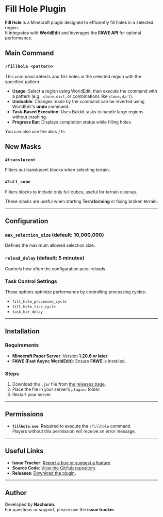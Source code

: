 # Fill Hole Plugin

**Fill Hole** is a Minecraft plugin designed to efficiently fill holes in a selected region.  
It integrates with **WorldEdit** and leverages the **FAWE API** for optimal performance.

## Main Command

### `/fillhole <pattern>`

This command detects and fills holes in the selected region with the specified pattern.

- **Usage**: Select a region using WorldEdit, then execute the command with a pattern (e.g., `stone`, `dirt`, or
  combinations like `stone,dirt`).
- **Undoable**: Changes made by the command can be reverted using WorldEdit's **undo** command.
- **Task-Based Execution**: Uses Bukkit tasks to handle large regions without crashing.
- **Progress Bar**: Displays completion status while filling holes.

You can also use the alias `/fh`.

## New Masks

### `#translucent`

Filters out translucent blocks when selecting terrain.

### `#full_cube`

Filters blocks to include only full cubes, useful for terrain cleanup.

These masks are useful when starting **Terraforming** or fixing broken terrain.

---

## Configuration

### `max_selection_size` (default: **10,000,000**)

Defines the maximum allowed selection size.

### `reload_delay` (default: **5 minutes**)

Controls how often the configuration auto-reloads.

### Task Control Settings

These options optimize performance by controlling processing cycles:

- `fill_hole_processed_cycle`
- `fill_hole_tick_cycle`
- `task_bar_delay`

---

## Installation

### Requirements

- **Minecraft Paper Server**: Version **1.20.6 or later**.
- **FAWE (Fast Async WorldEdit)**: Ensure **FAWE** is installed.

### Steps

1. Download the `.jar` file from [the releases page](https://modrinth.com/plugin/fill-hole/versions).
2. Place the file in your server’s `plugins` folder.
3. Restart your server.

---

## Permissions

- **`fillhole.use`**: Required to execute the `/fillhole` command.  
  Players without this permission will receive an error message.

---

## Useful Links

- **Issue Tracker**: [Report a bug or suggest a feature](https://github.com/Nacharon/Fill-Hole/issues).
- **Source Code**: [View the GitHub repository](https://github.com/Nacharon/Fill-Hole/).
- **Releases**: [Download the plugin](https://modrinth.com/plugin/fill-hole/versions).

---

## Author

Developed by **Nacharon**.  
For questions or support, please use the **issue tracker**.
